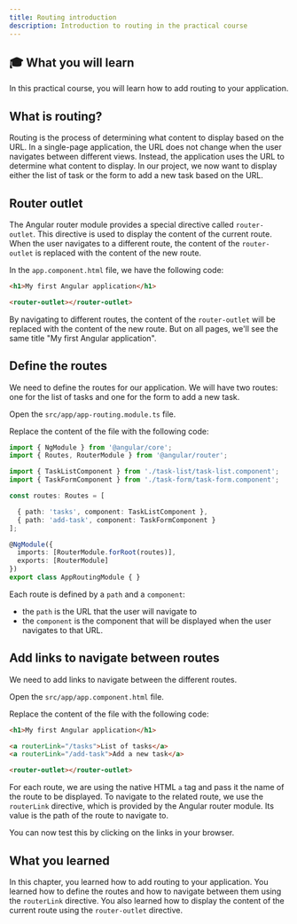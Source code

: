 ```yaml
---
title: Routing introduction
description: Introduction to routing in the practical course
---
```


## 🎓 What you will learn

In this practical course, you will learn how to add routing to your application.

## What is routing?

Routing is the process of determining what content to display based on the URL. In a single-page application, the URL does not change when the user navigates between different views. Instead, the application uses the URL to determine what content to display.
In our project, we now want to display either the list of task or the form to add a new task based on the URL.

## Router outlet

The Angular router module provides a special directive called `router-outlet`. This directive is used to display the content of the current route. When the user navigates to a different route, the content of the `router-outlet` is replaced with the content of the new route.

In the `app.component.html` file, we have the following code:

```html ins={"Add router-outlet as a placeholder for routed content": 2-3}
<h1>My first Angular application</h1>

<router-outlet></router-outlet>
```

By navigating to different routes, the content of the `router-outlet` will be replaced with the content of the new route.
But on all pages, we'll see the same title "My first Angular application".

## Define the routes

We need to define the routes for our application. We will have two routes: one for the list of tasks and one for the form to add a new task.

Open the `src/app/app-routing.module.ts` file.

Replace the content of the file with the following code:

```typescript ins={"Import the componentes for each route": 3-5} ins={"Define the routes": 8-10}
import { NgModule } from '@angular/core';
import { Routes, RouterModule } from '@angular/router';

import { TaskListComponent } from './task-list/task-list.component';
import { TaskFormComponent } from './task-form/task-form.component';

const routes: Routes = [

  { path: 'tasks', component: TaskListComponent },
  { path: 'add-task', component: TaskFormComponent }
];

@NgModule({
  imports: [RouterModule.forRoot(routes)],
  exports: [RouterModule]
})
export class AppRoutingModule { }
```

Each route is defined by a `path` and a `component`:

- the `path` is the URL that the user will navigate to
- the `component` is the component that will be displayed when the user navigates to that URL.

## Add links to navigate between routes

We need to add links to navigate between the different routes.

Open the `src/app/app.component.html` file.

Replace the content of the file with the following code:

```html ins={"Add links to navigate between routes": 2-4}
<h1>My first Angular application</h1>

<a routerLink="/tasks">List of tasks</a>
<a routerLink="/add-task">Add a new task</a>

<router-outlet></router-outlet>
```

For each route, we are using the native HTML `a` tag and pass it the name of the route to be displayed.
To navigate to the related route, we use the `routerLink` directive, which is provided by the Angular router module.
Its value is the path of the route to navigate to.

You can now test this by clicking on the links in your browser.

## What you learned

In this chapter, you learned how to add routing to your application. You learned how to define the routes and how to navigate between them using the `routerLink` directive. You also learned how to display the content of the current route using the `router-outlet` directive.
